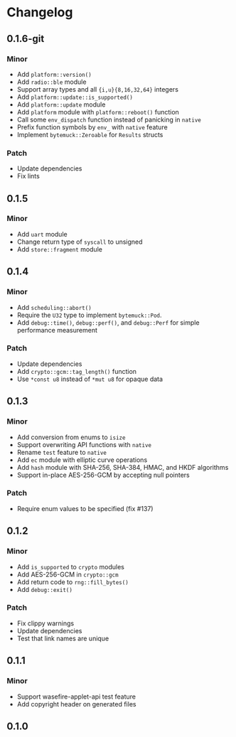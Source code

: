 # Changelog

## 0.1.6-git

### Minor

- Add `platform::version()`
- Add `radio::ble` module
- Support array types and all `{i,u}{8,16,32,64}` integers
- Add `platform::update::is_supported()`
- Add `platform::update` module
- Add `platform` module with `platform::reboot()` function
- Call some `env_dispatch` function instead of panicking in `native`
- Prefix function symbols by `env_` with `native` feature
- Implement `bytemuck::Zeroable` for `Results` structs

### Patch

- Update dependencies
- Fix lints

## 0.1.5

### Minor

- Add `uart` module
- Change return type of `syscall` to unsigned
- Add `store::fragment` module

## 0.1.4

### Minor

- Add `scheduling::abort()`
- Require the `U32` type to implement `bytemuck::Pod`.
- Add `debug::time()`, `debug::perf()`, and `debug::Perf` for simple performance
  measurement

### Patch

- Update dependencies
- Add `crypto::gcm::tag_length()` function
- Use `*const u8` instead of `*mut u8` for opaque data

## 0.1.3

### Minor

- Add conversion from enums to `isize`
- Support overwriting API functions with `native`
- Rename `test` feature to `native`
- Add `ec` module with elliptic curve operations
- Add `hash` module with SHA-256, SHA-384, HMAC, and HKDF algorithms
- Support in-place AES-256-GCM by accepting null pointers

### Patch

- Require enum values to be specified (fix #137)

## 0.1.2

### Minor

- Add `is_supported` to `crypto` modules
- Add AES-256-GCM in `crypto::gcm`
- Add return code to `rng::fill_bytes()`
- Add `debug::exit()`

### Patch

- Fix clippy warnings
- Update dependencies
- Test that link names are unique

## 0.1.1

### Minor

- Support wasefire-applet-api test feature
- Add copyright header on generated files

## 0.1.0

<!-- Increment to skip CHANGELOG.md test: 12 -->
